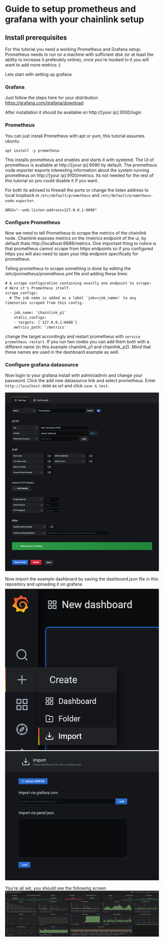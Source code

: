 # Guide to setup prometheus and grafana with your chainlink setup

## Install prerequisites
For this tutorial you need a working Prometheus and Grafana setup. Prometheus needs to run on a machine with sufficient disk (or at least the ability to increase it preferably online), once you're hooked to it you will want to add more metrics :)

Lets start with setting up grafana

### Grafana
Just follow the steps here for your distribution
https://grafana.com/grafana/download

After installation it should be available on http://[your ip]:3000/login

### Prometheus
You can just install Prometheus with apt or yum, this tutorial assumes ubuntu

```
apt install -y prometheus
```

This installs prometheus and enables and starts it with systemd. The UI of prometheus is available at http://[your ip]:9090 by default. The prometheus node exporter exports interesting information about the system running prometheus on http://[your ip]:9100/metrics. Its not needed for the rest of this tutorial so you could disable it if you want.

For both its advised to firewall the ports or change the listen address to local loopback in `/etc/default/prometheus` and `/etc/default/prometheus-node-exporter`.
  
```
ARGS="--web.listen-address=127.0.0.1:9090"
```

### Configure Prometheus
Now we need to tell Prometheus to scrape the metrics of the chainlink node. Chainlink exposes metrics on the /metrics endpoint of the ui, by default thats http://localhost:6688/metrics. One important thing to notice is that prometheus cannot scrape from https endpoints so if you configured https you will also need to open your http endpoint specifically for prometheus.

Telling prometheus to scrape something is done by editing the /etc/prometheus/prometheus.yml file and adding these lines:
```
# A scrape configuration containing exactly one endpoint to scrape:
# Here it's Prometheus itself.
scrape_configs:
  # The job name is added as a label `job=<job_name>` to any timeseries scraped from this config.

  - job_name: 'chainlink_p1'
    static_configs:
    - targets: ['127.0.0.1:6688']
    metrics_path: '/metrics'
```
change the target accordingly and restart prometheus with `service prometheus restart`. If you run two nodes you can add them both with a different name (in this example chainlink_p1 and chainlink_p2). Mind that these names are used in the dashboard example as well.

### Configure grafana datasource
Now login to your grafana install with admin/admin and change your password. Click the add new datasource link and select prometheus. Enter `http://localhost:9090` as url and click `save & test`. 

![Add datasource](screen1.png)

Now import the example dashboard by saving the dashboard.json file in this repository and uploading it on grafana
![Add dashboard](screen2.png)
![Add dashboard](screen3.png)

You're all set, you should see the following screen
![Add dashboard](screen4.png)
